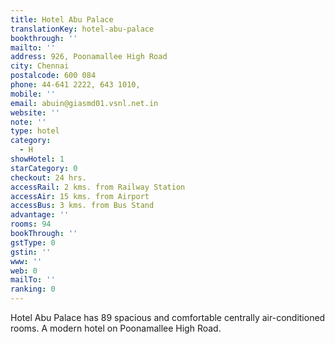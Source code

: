 ```yaml
---
title: Hotel Abu Palace
translationKey: hotel-abu-palace
bookthrough: ''
mailto: ''
address: 926, Poonamallee High Road
city: Chennai
postalcode: 600 084
phone: 44-641 2222, 643 1010,
mobile: ''
email: abuin@giasmd01.vsnl.net.in
website: ''
note: ''
type: hotel
category:
  - H
showHotel: 1
starCategory: 0
checkout: 24 hrs.
accessRail: 2 kms. from Railway Station
accessAir: 15 kms. from Airport
accessBus: 3 kms. from Bus Stand
advantage: ''
rooms: 94
bookThrough: ''
gstType: 0
gstin: ''
www: ''
web: 0
mailTo: ''
ranking: 0
---
```







Hotel Abu Palace has 89 spacious and comfortable centrally air-conditioned rooms. A modern hotel on Poonamallee High Road.